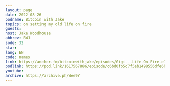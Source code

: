 ```yaml
---
layout: page
date: 2022-08-26
podname: Bitcoin with Jake
topics: on setting my old life on fire
guests: 
host: Jake Woodhouse
abbrev: BWJ
sode: 32
star: 
lang: EN
code: names
link: https://anchor.fm/bitcoinwithjake/episodes/Gigi---Life-On-Fire-e1mvpgv
podlink: https://pod.link/1617567886/episode/c6bd0fb5c7f5eb1498556dfe6b75e8d6
youtube: 
archive: https://archive.ph/Wee9Y
---
```

